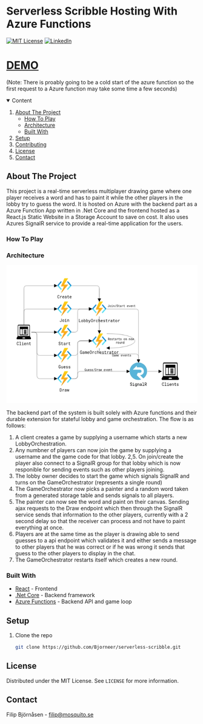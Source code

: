 # Serverless Scribble Hosting With Azure Functions

[![MIT License][license-shield]][license-url]
[![LinkedIn][linkedin-shield]][linkedin-url]

# [DEMO]([demo-url]) 
(Note: There is proably going to be a cold start of the azure function so the first request to a Azure function may take some time a few seconds)



<details open="open">
  <summary>Content</summary>
  <ol>
    <li>
      <a href="#about-the-project">About The Project</a>
      <ul>
        <li><a href="#how-to-play">How To Play</a></li>
        <li><a href="#architecture">Architecture</a></li>
        <li><a href="#built-with">Built With</a></li>
      </ul>
    </li>
    <li>
      <a href="#setup">Setup</a>
    </li>
    <li><a href="#contributing">Contributing</a></li>
    <li><a href="#license">License</a></li>
    <li><a href="#contact">Contact</a></li>
  </ol>
</details>



## About The Project

This project is a real-time serverless multiplayer drawing game where one player receives a word and has to paint it while the other players in the lobby try to guess the word. It is hosted on Azure with the backend part as a Azure Function App written in .Net Core and the frontend hosted as a React.js Static Website in a Storage Account to save on cost. It also uses Azures SignalR service to provide a real-time application for the users.  

### How To Play

### Architecture

![alt text][architecture]

The backend part of the system is built solely with Azure functions and their durable extension for stateful lobby and game orchestration. The flow is as follows:
1. A client creates a game by supplying a username which starts a new LobbyOrchestration.
2. Any numbner of players can now join the game by supplying a username and the game code for that lobby.
  2,5. On join/create the player also connect to a SignalR group for that lobby which is now responible for sending events such as other players joining.
3. The lobby owner decides to start the game which signals SignalR and turns on the GameOrchestrator (represents a single round)
4. The GameOrchestrator now picks a painter and a random word taken from a generated storage table and sends signals to all players.
5. The painter can now see the word and paint on their canvas. Sending ajax requests to the Draw endpoint which then through the SignalR service sends that information to the other players, currently with a 2 second delay so that the receiver can process and not have to paint everything at once. 
6. Players are at the same time as the player is drawing able to send guesses to a api endpoint which validates it and either sends a message to other players that he was correct or if he was wrong it sends that guess to the other players to display in the chat. 
7. The GameOrchestrator restarts itself which creates a new round.


### Built With

* [React](https://reactjs.org/) - Frontend
* [.Net Core](https://docs.microsoft.com/en-us/dotnet/fundamentals/) - Backend framework
* [Azure Functions](https://azure.microsoft.com/en-us/services/functions/) - Backend API and game loop

## Setup

1. Clone the repo
   ```sh
   git clone https://github.com/Bjorneer/serverless-scribble.git
   ```

## License

Distributed under the MIT License. See `LICENSE` for more information.

## Contact

Filip Björnåsen - filip@mosquito.se

[license-shield]: https://img.shields.io/github/license/othneildrew/Best-README-Template.svg?style=for-the-badge
[license-url]: https://github.com/Bjorneer/serverless-scribble/blob/master/LICENSE
[linkedin-shield]: https://img.shields.io/badge/-LinkedIn-black.svg?style=for-the-badge&logo=linkedin&colorB=555
[linkedin-url]: https://www.linkedin.com/in/filip-bj%C3%B6rn%C3%A5sen-b07a7a1b3/
[architecture]: Assets/azure-scribble-architecture.PNG
[demo-url]: https://scribblestorage.z16.web.core.windows.net/
